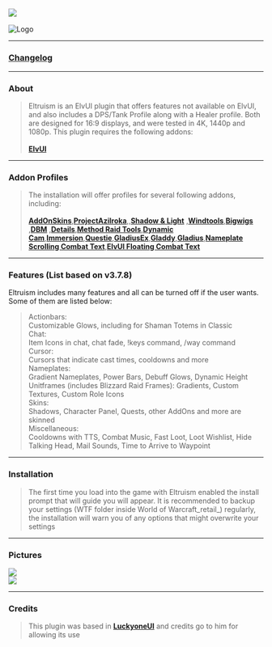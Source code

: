 ### [![](https://img.shields.io/badge/Eltruism-Join-steelblue.svg?longCache=true?style=flat-square&logo=discord)](https://discord.gg/cXfA56gmYW)
![Logo](https://i.imgur.com/rSz4VmT.png)
___
### [Changelog](https://github.com/eltreum0/eltruism/blob/main/Changelog.md)
___
### About
> Eltruism is an ElvUI plugin that offers features not available on ElvUI, and also includes a DPS/Tank Profile along with a Healer profile. Both are designed for 16:9 displays, and were tested in 4K, 1440p and 1080p. This plugin requires the following addons:\
 \
**[ElvUI](https://www.tukui.org/download.php/ui=elvui)**
___
### Addon Profiles
> The installation will offer profiles for several following addons, including:\
 \
**[AddOnSkins](https://www.curseforge.com/wow/addons/addonskins)**,**[ProjectAzilroka](https://www.curseforge.com/wow/addons/projectazilroka)**,,**[Shadow & Light](https://www.tukui.org/addons.php?id=38)** ,**[Windtools](https://www.curseforge.com/wow/addons/elvui-windtools)**,**[Bigwigs](https://www.curseforge.com/wow/addons/big-wigs)** ,**[DBM](https://www.curseforge.com/wow/addons/deadly-boss-mods)** ,**[Details](https://www.curseforge.com/wow/addons/details)**,**[Method Raid Tools](https://www.curseforge.com/wow/addons/method-raid-tools)**,**[Dynamic Cam](https://www.curseforge.com/wow/addons/dynamiccam)**,**[Immersion](https://www.curseforge.com/wow/addons/immersion)**,**[Questie](https://www.curseforge.com/wow/addons/questie)**,**[GladiusEx](https://www.curseforge.com/wow/addons/gladiusex)**,**[Gladdy](https://www.curseforge.com/wow/addons/gladdy-tbc)**,**[Gladius](https://www.curseforge.com/wow/addons/gladius-v3)**,**[Nameplate Scrolling Combat Text](https://www.curseforge.com/wow/addons/nameplate-scrolling-combat-text)**,**[ElvUI Floating Combat Text](https://www.tukui.org/addons.php?id=137)**
___
### Features (List based on v3.7.8)
Eltruism includes many features and all can be turned off if the user wants. Some of them are listed below:

>Actionbars:\
Customizable Glows, including for Shaman Totems in Classic
\
>Chat:\
>Item Icons in chat, chat fade, !keys command, /way command
>\
>Cursor:\
Cursors that indicate cast times, cooldowns and more
\
>Nameplates:\
>Gradient Nameplates, Power Bars, Debuff Glows, Dynamic Height
\
>Unitframes (includes Blizzard Raid Frames):
>Gradients, Custom Textures, Custom Role Icons
\
Skins:\
Shadows, Character Panel, Quests, other AddOns and more are skinned
\
Miscellaneous:\
Cooldowns with TTS, Combat Music, Fast Loot, Loot Wishlist, Hide Talking Head, Mail Sounds, Time to Arrive to Waypoint
___
### Installation
> The first time you load into the game with Eltruism enabled the install prompt that will guide you will appear. It is recommended to backup your settings (WTF folder inside World of Warcraft_retail_) regularly, the installation will warn you of any options that might overwrite your settings
___
### Pictures
[![](https://i.imgur.com/7QAQhFm.jpg)](https://i.imgur.com/7QAQhFm.jpg)
\
[![](https://i.imgur.com/bwpn8jk.jpg)](https://i.imgur.com/bwpn8jk.jpg)
___
### Credits
> This plugin was based in **[LuckyoneUI](httpswww.tukui.orgaddons.php?id=154)** and credits go to him for allowing its use
